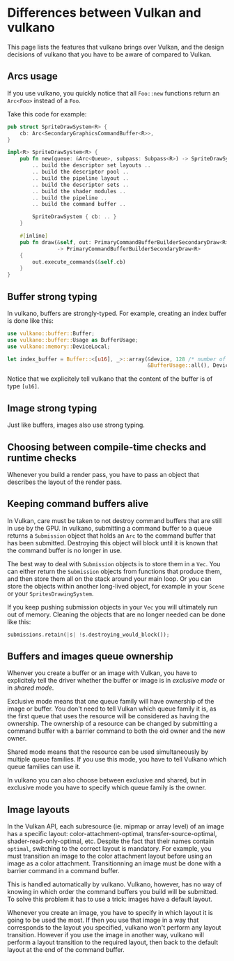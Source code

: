 # Differences between Vulkan and vulkano

This page lists the features that vulkano brings over Vulkan, and the design decisions of vulkano
that you have to be aware of compared to Vulkan.

## Arcs usage

If you use vulkano, you quickly notice that all `Foo::new` functions return an `Arc<Foo>` instead
of a `Foo`.

Take this code for example:

```rust
pub struct SpriteDrawSystem<R> {
    cb: Arc<SecondaryGraphicsCommandBuffer<R>>,
}

impl<R> SpriteDrawSystem<R> {
    pub fn new(queue: &Arc<Queue>, subpass: Subpass<R>) -> SpriteDrawSystem<R> {
        .. build the descriptor set layouts ..
        .. build the descriptor pool ..
        .. build the pipeline layout ..
        .. build the descriptor sets ..
        .. build the shader modules ..
        .. build the pipeline ..
        .. build the command buffer ..

        SpriteDrawSystem { cb: .. }
    }

    #[inline]
    pub fn draw(&self, out: PrimaryCommandBufferBuilderSecondaryDraw<R>)
                -> PrimaryCommandBufferBuilderSecondaryDraw<R>
    {
        out.execute_commands(&self.cb)
    }
}
```

## Buffer strong typing

In vulkano, buffers are strongly-typed. For example, creating an index buffer is done like this:

```rust
use vulkano::buffer::Buffer;
use vulkano::buffer::Usage as BufferUsage;
use vulkano::memory::DeviceLocal;

let index_buffer = Buffer::<[u16], _>::array(&device, 128 /* number of elements */,
                                             &BufferUsage::all(), DeviceLocal, &queue).unwrap();
```

Notice that we explicitely tell vulkano that the content of the buffer is of type `[u16]`.

## Image strong typing

Just like buffers, images also use strong typing.

## Choosing between compile-time checks and runtime checks

Whenever you build a render pass, you have to pass an object that describes the layout of the
render pass.

## Keeping command buffers alive

In Vulkan, care must be taken to not destroy command buffers that are still in use by the GPU.
In vulkano, submitting a command buffer to a queue returns a `Submission` object that holds
an `Arc` to the command buffer that has been submitted. Destroying this object will block
until it is known that the command buffer is no longer in use.

The best way to deal with `Submission` objects is to store them in a `Vec`. You can either return
the `Submission` objects from functions that produce them, and then store them all on the stack
around your main loop. Or you can store the objects within another long-lived object, for example
in your `Scene` or your `SpritesDrawingSystem`.

If you keep pushing submission objects in your `Vec` you will ultimately run out of memory.
Cleaning the objects that are no longer needed can be done like this:

```rust
submissions.retain(|s| !s.destroying_would_block());
```

## Buffers and images queue ownership

Whenver you create a buffer or an image with Vulkan, you have to explicitely tell the driver
whether the buffer or image is in *exclusive mode* or in *shared mode*.

Exclusive mode means that one queue family will have ownership of the image or buffer. You
don't need to tell Vulkan which queue family it is, as the first queue that uses the resource
will be considered as having the ownership. The ownership of a resource can be changed by
submitting a command buffer with a barrier command to both the old owner and the new owner.

Shared mode means that the resource can be used simultaneously by multiple queue families.
If you use this mode, you have to tell Vulkano which queue families can use it.

In vulkano you can also choose between exclusive and shared, but in exclusive mode you have
to specify which queue family is the owner.

## Image layouts

In the Vulkan API, each subresource (ie. mipmap or array level) of an image has a specific
layout: color-attachment-optimal, transfer-source-optimal, shader-read-only-optimal, etc.
Despite the fact that their names contain `optimal`, switching to the correct layout is
mandatory. For example, you must transition an image to the color attachment layout before
using an image as a color attachment. Transitionning an image must be done with a barrier
command in a command buffer.

This is handled automatically by vulkano. Vulkano, however, has no way of knowing in which
order the command buffers you build will be submitted. To solve this problem it has to use a
trick: images have a default layout.

Whenever you create an image, you have to specify in which layout it is going to be used the
most. If then you use that image in a way that corresponds to the layout you specified, vulkano
won't perform any layout transition. However if you use the image in another way, vulkano
will perform a layout transition to the required layout, then back to the default layout at
the end of the command buffer.
